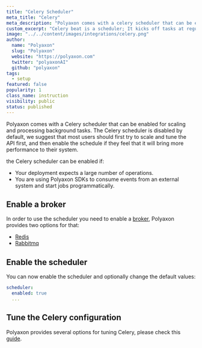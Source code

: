 ```yaml
---
title: "Celery Scheduler"
meta_title: "Celery"
meta_description: "Polyaxon comes with a celery scheduler that can be enabled for scaling and processing background tasks."
custom_excerpt: "Celery beat is a scheduler; It kicks off tasks at regular intervals, that are then executed by available worker nodes in the cluster."
image: "../../content/images/integrations/celery.png"
author:
  name: "Polyaxon"
  slug: "Polyaxon"
  website: "https://polyaxon.com"
  twitter: "polyaxonAI"
  github: "polyaxon"
tags:
  - setup
featured: false
popularity: 1
class_name: instruction
visibility: public
status: published
---
```


Polyaxon comes with a Celery scheduler that can be enabled for scaling and processing background tasks.
The Celery scheduler is disabled by default, we suggest that most users should first try to scale and tune the API first,
and then enable the schedule if they feel that it will bring more performance to their system.

the Celery scheduler can be enabled if:
  * Your deployment expects a large number of operations.
  * You are using Polyaxon SDKs to consume events from an external system and start jobs programmatically.

## Enable a broker

In order to use the scheduler you need to enable a [broker](/docs/setup/platform/broker/), Polyaxon provides two options for that:

 * [Redis](/docs/setup/platform/redis-ha/)
 * [Rabbitmq](/docs/setup/platform/rabbitmq-ha/)


## Enable the scheduler

You can now enable the scheduler and optionally change the default values:

```yaml
scheduler:
  enabled: true
  ...
```

## Tune the Celery configuration

Polyaxon provides several options for tuning Celery, please check this [guide](/docs/setup/platform/celery/).
